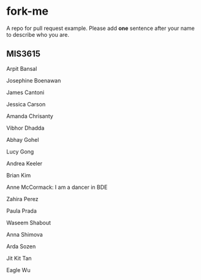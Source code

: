 # fork-me
A repo for pull request example. Please add **one** sentence after your name to describe who you are.

## MIS3615
Arpit	Bansal

Josephine Boenawan

James	Cantoni

Jessica	Carson

Amanda Chrisanty

Vibhor Dhadda

Abhay	Gohel

Lucy Gong

Andrea Keeler

Brian Kim

Anne McCormack: I am a dancer in BDE

Zahira Perez

Paula	Prada

Waseem Shabout

Anna Shimova

Arda Sozen

Jit Kit Tan

Eagle	Wu

